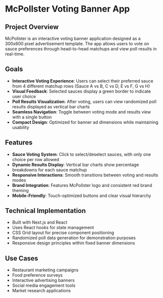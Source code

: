 # McPollster Voting Banner App

## Project Overview
McPollster is an interactive voting banner application designed as a 300x600 pixel advertisement template. The app allows users to vote on sauce preferences through head-to-head matchups and view poll results in real-time.

## Goals
- **Interactive Voting Experience**: Users can select their preferred sauce from 4 different matchup rows (Sauce A vs B, C vs D, E vs F, G vs H)
- **Visual Feedback**: Selected sauces display a green border to indicate user choice
- **Poll Results Visualization**: After voting, users can view randomized poll results displayed as vertical bar charts
- **Seamless Navigation**: Toggle between voting mode and results view with a single button
- **Compact Design**: Optimized for banner ad dimensions while maintaining usability

## Features
- **Sauce Voting System**: Click to select/deselect sauces, with only one choice per row allowed
- **Dynamic Results Display**: Vertical bar charts show percentage breakdowns for each sauce matchup
- **Responsive Interactions**: Smooth transitions between voting and results modes
- **Brand Integration**: Features McPollster logo and consistent red brand theming
- **Mobile-Friendly**: Touch-optimized buttons and clear visual hierarchy

## Technical Implementation
- Built with Next.js and React
- Uses React hooks for state management
- CSS Grid layout for precise component positioning
- Randomized poll data generation for demonstration purposes
- Responsive design principles within fixed banner dimensions

## Use Cases
- Restaurant marketing campaigns
- Food preference surveys
- Interactive advertising banners
- Social media engagement tools
- Market research applications
